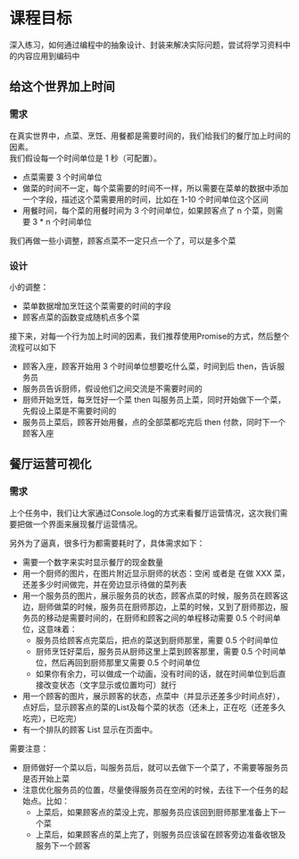 # 课程目标

深入练习，如何通过编程中的抽象设计、封装来解决实际问题，尝试将学习资料中的内容应用到编码中

## 给这个世界加上时间

### 需求

在真实世界中，点菜、烹饪、用餐都是需要时间的，我们给我们的餐厅加上时间的因素。<br>
我们假设每一个时间单位是 1 秒（可配置）。

- 点菜需要 3 个时间单位
- 做菜的时间不一定，每个菜需要的时间不一样，所以需要在菜单的数据中添加一个字段，描述这个菜需要用的时间，比如在 1-10 个时间单位这个区间
- 用餐时间，每个菜的用餐时间为 3 个时间单位，如果顾客点了 n 个菜，则需要 3 * n 个时间单位

我们再做一些小调整，顾客点菜不一定只点一个了，可以是多个菜

### 设计

小的调整：

- 菜单数据增加烹饪这个菜需要的时间的字段
- 顾客点菜的函数变成随机点多个菜

接下来，对每一个行为加上时间的因素，我们推荐使用Promise的方式，然后整个流程可以如下

- 顾客入座，顾客开始用 3 个时间单位想要吃什么菜，时间到后 then，告诉服务员
- 服务员告诉厨师，假设他们之间交流是不需要时间的
- 厨师开始烹饪，每烹饪好一个菜 then 叫服务员上菜，同时开始做下一个菜，先假设上菜是不需要时间的
- 服务员上菜后，顾客开始用餐，点的全部菜都吃完后 then 付款，同时下一个顾客入座

## 餐厅运营可视化


### 需求

上个任务中，我们让大家通过Console.log的方式来看餐厅运营情况，这次我们需要把做一个界面来展现餐厅运营情况。

另外为了逼真，很多行为都需要耗时了，具体需求如下：

- 需要一个数字来实时显示餐厅的现金数量
- 用一个厨师的图片，在图片附近显示厨师的状态：空闲 或者是 在做 XXX 菜，还差多少时间做完，并在旁边显示待做的菜列表
- 用一个服务员的图片，展示服务员的状态，顾客点菜的时候，服务员在顾客这边，厨师做菜的时候，服务员在厨师那边，上菜的时候，又到了厨师那边，服务员的移动是需要时间的，在厨师和顾客之间的单程移动需要 0.5 个时间单位，这意味着：
    - 服务员给顾客点完菜后，把点的菜送到厨师那里，需要 0.5 个时间单位
    - 厨师烹饪好菜后，服务员从厨师这里上菜到顾客那里，需要 0.5 个时间单位，然后再回到厨师那里又需要 0.5 个时间单位
    - 如果你有余力，可以做成一个动画，没有时间的话，就在时间单位到后直接改变状态（文字显示或位置均可）就行
- 用一个顾客的图片，展示顾客的状态，点菜中（并显示还差多少时间点好），点好后，显示顾客点的菜的List及每个菜的状态（还未上，正在吃（还差多久吃完），已吃完）
- 有一个排队的顾客 List 显示在页面中。

需要注意：

- 厨师做好一个菜以后，叫服务员后，就可以去做下一个菜了，不需要等服务员是否开始上菜
- 注意优化服务员的位置，尽量使得服务员在空闲的时候，去往下一个任务的起始点。比如：
    - 上菜后，如果顾客点的菜没上完，那服务员应该回到厨师那里准备上下一个菜
    - 上菜后，如果顾客点的菜上完了，则服务员应该留在顾客旁边准备收银及服务下一个顾客

